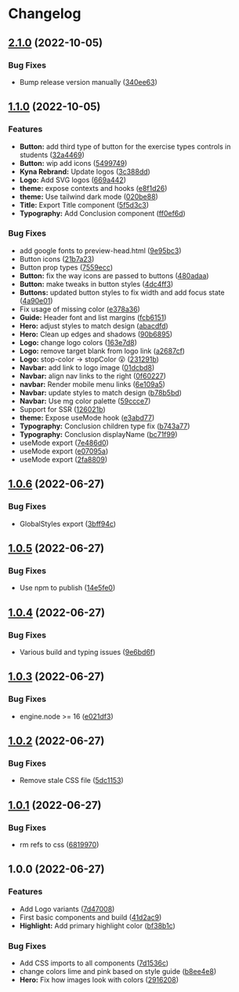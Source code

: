 # Changelog

## [2.1.0](https://github.com/MindgymAcademy/mindgym-ui/compare/v1.1.0...v2.1.0) (2022-10-05)


### Bug Fixes

* Bump release version manually ([340ee63](https://github.com/MindgymAcademy/mindgym-ui/commit/340ee63e692e79aaa064c0cf5da757a360e689ec))

## [1.1.0](https://github.com/MindgymAcademy/mindgym-ui/compare/v1.0.6...v1.1.0) (2022-10-05)


### Features

* **Button:** add third type of button for the exercise types controls in students ([32a4469](https://github.com/MindgymAcademy/mindgym-ui/commit/32a4469f4826d71becfe809232752021f372f546))
* **Button:** wip add icons ([5499749](https://github.com/MindgymAcademy/mindgym-ui/commit/5499749535f964f3f8fbad223820f3112088efe5))
* **Kyna Rebrand:** Update logos ([3c388dd](https://github.com/MindgymAcademy/mindgym-ui/commit/3c388dde68c4573214c0412996ce83b6c5efead8))
* **Logo:** Add SVG logos ([669a442](https://github.com/MindgymAcademy/mindgym-ui/commit/669a44267067f0b6c6c93ca3a25ec62aeff66a6c))
* **theme:** expose contexts and hooks ([e8f1d26](https://github.com/MindgymAcademy/mindgym-ui/commit/e8f1d26fb6fd895e70a23bc06fea776066dec7f8))
* **theme:** Use tailwind dark mode ([020be88](https://github.com/MindgymAcademy/mindgym-ui/commit/020be8871599f90e10dbdb29d0a81782ae7466f7))
* **Title:** Export Title component ([5f5d3c3](https://github.com/MindgymAcademy/mindgym-ui/commit/5f5d3c3b7181d97e9255fb8d8586100d4e760359))
* **Typography:** Add Conclusion component ([ff0ef6d](https://github.com/MindgymAcademy/mindgym-ui/commit/ff0ef6dac0e15cb654a0744c73c0dae360519c34))


### Bug Fixes

* add google fonts to preview-head.html ([9e95bc3](https://github.com/MindgymAcademy/mindgym-ui/commit/9e95bc397048ac80c907c6817f9736056c93b9c8))
* Button icons ([21b7a23](https://github.com/MindgymAcademy/mindgym-ui/commit/21b7a23b673ade0ec0ea3d53d25042b635d5ef93))
* Button prop types ([7559ecc](https://github.com/MindgymAcademy/mindgym-ui/commit/7559eccbe6da843059c293935fe74cac22666adc))
* **Button:** fix the way icons are passed to buttons ([480adaa](https://github.com/MindgymAcademy/mindgym-ui/commit/480adaa3b775facec68081a60f58ca9ff0bf09ce))
* **Button:** make tweaks in button styles ([4dc4ff3](https://github.com/MindgymAcademy/mindgym-ui/commit/4dc4ff3e5dd2ff897467bcbfa404ded104c9711b))
* **Buttons:** updated button styles to fix width and add focus state ([4a90e01](https://github.com/MindgymAcademy/mindgym-ui/commit/4a90e01149e35f853aed38201d5ac3563d2b04e2))
* Fix usage of missing color ([e378a36](https://github.com/MindgymAcademy/mindgym-ui/commit/e378a36ea70ff6005b0ee05bb8c293d0f89bf1a8))
* **Guide:** Header font and list margins ([fcb6151](https://github.com/MindgymAcademy/mindgym-ui/commit/fcb6151c5ab9a0c39d9ae713b0f87a87280dc0e5))
* **Hero:** adjust styles to match design ([abacdfd](https://github.com/MindgymAcademy/mindgym-ui/commit/abacdfd409749ed32ac2b216942e43165dcf06ca))
* **Hero:** Clean up edges and shadows ([90b6895](https://github.com/MindgymAcademy/mindgym-ui/commit/90b6895a5b47c720dd56dee7a9d1bcc3377b9870))
* **Logo:** change logo colors ([163e7d8](https://github.com/MindgymAcademy/mindgym-ui/commit/163e7d8f6c2602ba59299cb36515648c37a16738))
* **Logo:** remove target blank from logo link ([a2687cf](https://github.com/MindgymAcademy/mindgym-ui/commit/a2687cf1eabcc8045493edb6334e3c41a5f5aa9f))
* **Logo:** stop-color -> stopColor :open_mouth: ([231291b](https://github.com/MindgymAcademy/mindgym-ui/commit/231291bbb73071fcfb692e68fe1951334b2cc279))
* **Navbar:** add link to logo image ([01dcbd8](https://github.com/MindgymAcademy/mindgym-ui/commit/01dcbd853d3334695446c45f337b7e46b476e3f4))
* **Navbar:** align nav links to the right ([0f60227](https://github.com/MindgymAcademy/mindgym-ui/commit/0f602270f96854e26e62226804ffb0d691b24d44))
* **navbar:** Render mobile menu links ([6e109a5](https://github.com/MindgymAcademy/mindgym-ui/commit/6e109a5aecaa422bf0b4304b359520e8b427f4cc))
* **Navbar:** update styles to match design ([b78b5bd](https://github.com/MindgymAcademy/mindgym-ui/commit/b78b5bdc9829d079997b6206ebedcfd8a7efeede))
* **Navbar:** Use mg color palette ([59ccce7](https://github.com/MindgymAcademy/mindgym-ui/commit/59ccce7be822400737938069e37015a126ea318d))
* Support for SSR ([126021b](https://github.com/MindgymAcademy/mindgym-ui/commit/126021b2976b4fd90dd5cfd6570fe29f85b70f54))
* **theme:** Expose useMode hook ([e3abd77](https://github.com/MindgymAcademy/mindgym-ui/commit/e3abd77cba6e8c2575275642d8f0821843485398))
* **Typography:** Conclusion children type fix ([b743a77](https://github.com/MindgymAcademy/mindgym-ui/commit/b743a771a569872dcd2bd653da005c26ca8613b8))
* **Typography:** Conclusion displayName ([bc71f99](https://github.com/MindgymAcademy/mindgym-ui/commit/bc71f99c3fe3029b167152cc6755a84a120d4e3d))
* useMode export ([7e486d0](https://github.com/MindgymAcademy/mindgym-ui/commit/7e486d0821428cb8137ce166a84e9ce273a1fe71))
* useMode export ([e07095a](https://github.com/MindgymAcademy/mindgym-ui/commit/e07095ab96f7fe86af043d7a4b2b657fe0d82b49))
* useMode export ([2fa8809](https://github.com/MindgymAcademy/mindgym-ui/commit/2fa8809ccfb570bdf9aa238f5085e7835365727f))

## [1.0.6](https://github.com/MindgymAcademy/mindgym-ui/compare/v1.0.5...v1.0.6) (2022-06-27)


### Bug Fixes

* GlobalStyles export ([3bff94c](https://github.com/MindgymAcademy/mindgym-ui/commit/3bff94c078f0a4d9470489b76c0730b16dbf9e9f))

## [1.0.5](https://github.com/MindgymAcademy/mindgym-ui/compare/v1.0.4...v1.0.5) (2022-06-27)


### Bug Fixes

* Use npm to publish ([14e5fe0](https://github.com/MindgymAcademy/mindgym-ui/commit/14e5fe01c9bf20127bbcd244877962029010f155))

## [1.0.4](https://github.com/MindgymAcademy/mindgym-ui/compare/v1.0.3...v1.0.4) (2022-06-27)


### Bug Fixes

* Various build and typing issues ([9e6bd6f](https://github.com/MindgymAcademy/mindgym-ui/commit/9e6bd6fae7abd8f26dd16d3500d95659d5d46ea7))

## [1.0.3](https://github.com/MindgymAcademy/mindgym-ui/compare/v1.0.2...v1.0.3) (2022-06-27)


### Bug Fixes

* engine.node >= 16 ([e021df3](https://github.com/MindgymAcademy/mindgym-ui/commit/e021df3f128a81e8bb37d70b1f58f8ccc181e0fb))

## [1.0.2](https://github.com/MindgymAcademy/mindgym-ui/compare/v1.0.1...v1.0.2) (2022-06-27)


### Bug Fixes

* Remove stale CSS file ([5dc1153](https://github.com/MindgymAcademy/mindgym-ui/commit/5dc1153fa11de77ceea5bb659db24d0278eb1a10))

## [1.0.1](https://github.com/MindgymAcademy/mindgym-ui/compare/v1.0.0...v1.0.1) (2022-06-27)


### Bug Fixes

* rm refs to css ([6819970](https://github.com/MindgymAcademy/mindgym-ui/commit/6819970e6e9b4ff184ec41dd4df9ea4ef096b764))

## 1.0.0 (2022-06-27)


### Features

* Add Logo variants ([7d47008](https://github.com/MindgymAcademy/mindgym-ui/commit/7d47008f9be711870acb89f0a10c7ba63ee14445))
* First basic components and build ([41d2ac9](https://github.com/MindgymAcademy/mindgym-ui/commit/41d2ac993605499b1a5b2b2077afddd6045c15c9))
* **Highlight:** Add primary highlight color ([bf38b1c](https://github.com/MindgymAcademy/mindgym-ui/commit/bf38b1c465a7e5509ede516b29dbd6436ef7165e))


### Bug Fixes

* Add CSS imports to all components ([7d1536c](https://github.com/MindgymAcademy/mindgym-ui/commit/7d1536cc78134bdae1b20193d0498c1ab2c972fa))
* change colors lime and pink based on style guide ([b8ee4e8](https://github.com/MindgymAcademy/mindgym-ui/commit/b8ee4e8cc91453f7d53b110b0c0f48c5c1660fca))
* **Hero:** Fix how images look with colors ([2916208](https://github.com/MindgymAcademy/mindgym-ui/commit/291620859247515c158b4a5cbb00f43ff49265e9))
